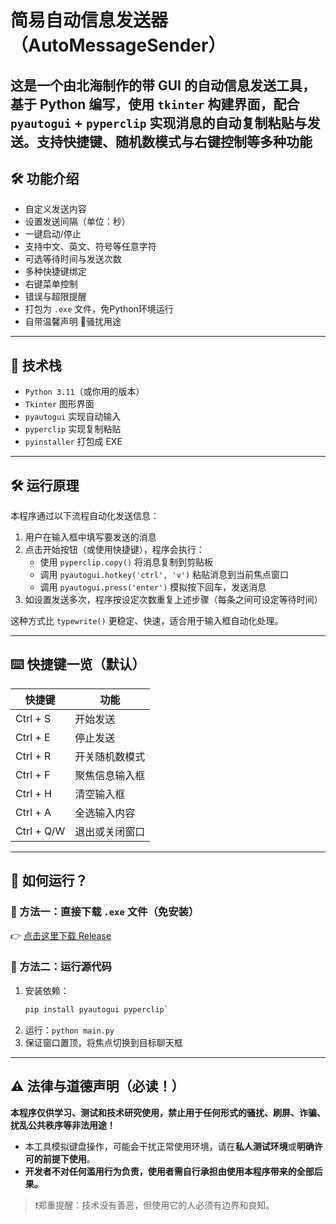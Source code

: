 # 简易自动信息发送器（AutoMessageSender）

这是一个由北海制作的带 GUI 的自动信息发送工具，基于 Python 编写，使用 `tkinter` 构建界面，配合 `pyautogui` + `pyperclip` 实现消息的自动复制粘贴与发送。支持快捷键、随机数模式与右键控制等多种功能
---

## 🛠 功能介绍

- 自定义发送内容
- 设置发送间隔（单位：秒）
- 一键启动/停止
- 支持中文、英文、符号等任意字符
- 可选等待时间与发送次数
- 多种快捷键绑定
- 右键菜单控制
- 错误与超限提醒
- 打包为 `.exe` 文件，免Python环境运行
- 自带温馨声明 🚫骚扰用途

---

## 🔧 技术栈

- `Python 3.11`（或你用的版本）
- `Tkinter` 图形界面
- `pyautogui` 实现自动输入
- `pyperclip` 实现复制粘贴
- `pyinstaller` 打包成 EXE
---

## 🛠️ 运行原理

本程序通过以下流程自动化发送信息：

1. 用户在输入框中填写要发送的消息  
2. 点击开始按钮（或使用快捷键），程序会执行：
   - 使用 `pyperclip.copy()` 将消息复制到剪贴板
   - 调用 `pyautogui.hotkey('ctrl', 'v')` 粘贴消息到当前焦点窗口
   - 调用 `pyautogui.press('enter')` 模拟按下回车，发送消息
3. 如设置发送多次，程序按设定次数重复上述步骤（每条之间可设定等待时间）

这种方式比 `typewrite()` 更稳定、快速，适合用于输入框自动化处理。

---

## ⌨️ 快捷键一览（默认）

| 快捷键        | 功能             
|--------------|--------------
| Ctrl + S     | 开始发送          
| Ctrl + E     | 停止发送          
| Ctrl + R     | 开关随机数模式     
| Ctrl + F     | 聚焦信息输入框     
| Ctrl + H     | 清空输入框        
| Ctrl + A     | 全选输入内容     
| Ctrl + Q/W   | 退出或关闭窗口   


---

## 🚀 如何运行？

### 🧩 方法一：直接下载 `.exe` 文件（免安装）
👉 [点击这里下载 Release](https://github.com/minecraftbeihai/AutoMessageSender/releases/tag/message)

### 🧰 方法二：运行源代码
1. 安装依赖：
   ```bash
   pip install pyautogui pyperclip`
2. 运行：`python main.py`
3. 保证窗口置顶，将焦点切换到目标聊天框
---

## ⚠️ 法律与道德声明（必读！）


**本程序仅供学习、测试和技术研究使用，禁止用于任何形式的骚扰、刷屏、诈骗、扰乱公共秩序等非法用途！**

- 本工具模拟键盘操作，可能会干扰正常使用环境，请在**私人测试环境**或**明确许可的前提下使用**。
- **开发者不对任何滥用行为负责，使用者需自行承担由使用本程序带来的全部后果。**



> ❗郑重提醒：技术没有善恶，但使用它的人必须有边界和良知。